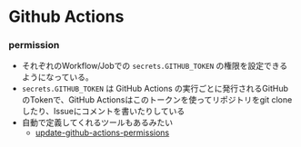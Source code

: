 # Github Actions

### permission

- それぞれのWorkflow/Jobでの `secrets.GITHUB_TOKEN` の権限を設定できるようになっている。 
- `secrets.GITHUB_TOKEN` は GitHub Actions の実行ごとに発行されるGitHubのTokenで、GitHub Actionsはこのトークンを使ってリポジトリをgit cloneしたり、Issueにコメントを書いたりしている
- 自動で定義してくれるツールもあるみたい
  - [update-github-actions-permissions](https://github.com/pkgdeps/update-github-actions-permissions)